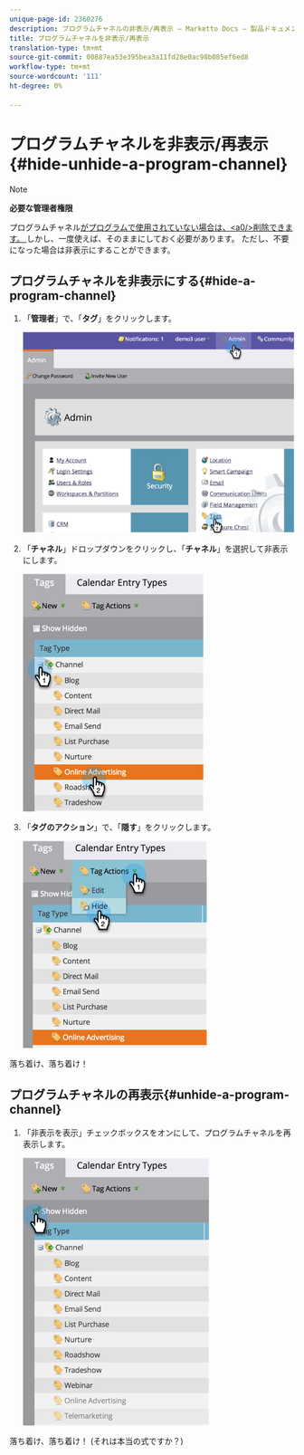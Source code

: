 ```yaml
---
unique-page-id: 2360276
description: プログラムチャネルの非表示/再表示 — Marketto Docs — 製品ドキュメント
title: プログラムチャネルを非表示/再表示
translation-type: tm+mt
source-git-commit: 00887ea53e395bea3a11fd28e0ac98b085ef6ed8
workflow-type: tm+mt
source-wordcount: '111'
ht-degree: 0%

---
```



# プログラムチャネルを非表示/再表示{#hide-unhide-a-program-channel}

>[!NOTE]
>
>**必要な管理者権限**

プログラムチャネル[がプログラムで使用されていない場合は、&lt;a0/>削除できます。  ](delete-a-program-channel.md)しかし、一度使えば、そのままにしておく必要があります。  ただし、不要になった場合は非表示にすることができます。

## プログラムチャネルを非表示にする{#hide-a-program-channel}

1. 「**管理者**」で、「**タグ**」をクリックします。

   ![](assets/image2014-9-24-15-3a45-3a7.png)

1. 「**チャネル**」ドロップダウンをクリックし、「**チャネル**」を選択して非表示にします。

   ![](assets/image2014-9-24-15-3a45-3a41.png)

1. 「**タグのアクション**」で、「**隠す**」をクリックします。

   ![](assets/image2014-9-24-15-3a46-3a22.png)

落ち着け、落ち着け！

## プログラムチャネルの再表示{#unhide-a-program-channel}

1. 「非表示を表示」チェックボックスをオンにして、プログラムチャネルを再表示します。

   ![](assets/image2014-9-24-15-3a47-3a24.png)

落ち着け、落ち着け！ (それは本当の式ですか？)
